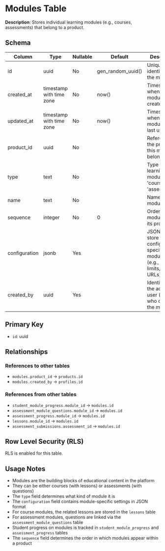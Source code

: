 # Modules Table

**Description**: Stores individual learning modules (e.g., courses, assessments) that belong to a product.

## Schema

| Column | Type | Nullable | Default | Description |
|--------|------|----------|---------|-------------|
| id | uuid | No | gen_random_uuid() | Unique identifier for the module. |
| created_at | timestamp with time zone | No | now() | Timestamp when the module was created. |
| updated_at | timestamp with time zone | No | now() | Timestamp when the module was last updated. |
| product_id | uuid | No | | Reference to the product this module belongs to. |
| type | text | No | | Type of the learning module (e.g., 'course', 'assessment'). |
| name | text | No | | Name of the module. |
| sequence | integer | No | 0 | Order of the module within its product. |
| configuration | jsonb | Yes | | JSONB field to store configuration specific to the module type (e.g., time limits, video URLs). |
| created_by | uuid | Yes | | Identifier of the admin user (profile) who created the module. |

## Primary Key

- `id`: uuid

## Relationships

### References to other tables

- `modules.product_id` → `products.id`
- `modules.created_by` → `profiles.id`

### References from other tables

- `student_module_progress.module_id` → `modules.id`
- `assessment_module_questions.module_id` → `modules.id`
- `assessment_progress.module_id` → `modules.id`
- `lessons.module_id` → `modules.id`
- `assessment_submissions.assessment_id` → `modules.id`

## Row Level Security (RLS)

RLS is enabled for this table.

## Usage Notes

- Modules are the building blocks of educational content in the platform
- They can be either courses (with lessons) or assessments (with questions)
- The `type` field determines what kind of module it is
- The `configuration` field contains module-specific settings in JSON format
- For course modules, the related lessons are stored in the `lessons` table
- For assessment modules, questions are linked via the `assessment_module_questions` table
- Student progress on modules is tracked in `student_module_progress` and `assessment_progress` tables
- The `sequence` field determines the order in which modules appear within a product 
